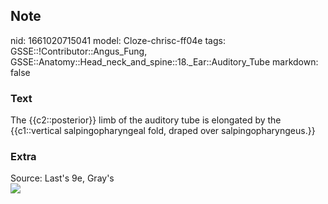 ## Note
nid: 1661020715041
model: Cloze-chrisc-ff04e
tags: GSSE::!Contributor::Angus_Fung, GSSE::Anatomy::Head_neck_and_spine::18._Ear::Auditory_Tube
markdown: false

### Text
The {{c2::posterior}} limb of the auditory tube is elongated by the {{c1::vertical salpingopharyngeal fold, draped over salpingopharyngeus.}}

### Extra
<div>
  <div>
    Source: Last's 9e, Gray's
  </div>
</div>
<div><img src=
"paste-a2d14aefc5f352a4f90599467bf92a837f82901c.jpg"></div>
